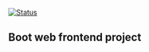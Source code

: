 [![Status](https://img.shields.io/badge/status-development-green.svg)]()

Boot web frontend project
---
